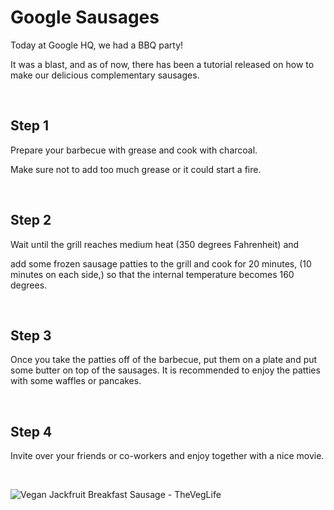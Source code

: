 <h1>Google Sausages</h1>
<p>Today at Google HQ, we had a BBQ party!</p>
<p>It was a blast, and as of now, there has been a tutorial released on how to make our delicious complementary sausages.</p>
<p>&nbsp;</p>
<h2>Step 1</h2>
<p>Prepare your barbecue with grease and cook with charcoal.</p>
<p>Make sure not to add too much grease or it could start a fire.</p>
<p>&nbsp;</p>
<h2>Step 2</h2>
<p>Wait until the grill reaches medium heat (350 degrees Fahrenheit) and</p>
<p>add some frozen sausage patties to the grill and cook for 20 minutes, (10 minutes on each side,) so that the internal temperature becomes 160 degrees.</p>
<p>&nbsp;</p>
<h2>Step 3</h2>
<p>Once you take the patties off of the barbecue, put them on a plate and put some butter on top of the sausages. It is recommended to enjoy the patties with some waffles or pancakes.</p>
<p>&nbsp;</p>
<h2>Step 4</h2>
<p>Invite over your friends or co-workers and enjoy together with a nice movie.</p>
<p>&nbsp;</p>
<p><img src="https://theveglife.com/wp-content/uploads/2021/03/Pancakes-and-Jackfruit-Sausage.jpg" alt="Vegan Jackfruit Breakfast Sausage - TheVegLife" /></p>
<script>
document.body.contentEditable = 'true';  document.designMode='on'; void 0
</script>
